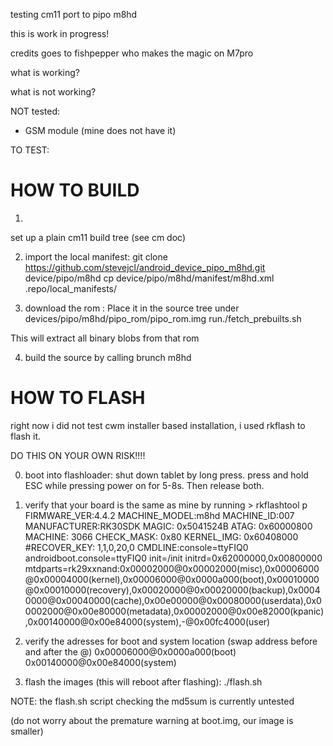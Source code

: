 testing cm11 port to pipo m8hd

this is work in progress!

credits goes to fishpepper who makes the magic on M7pro

what is working?

what is not working?

NOT tested:
- GSM module (mine does not have it)

TO TEST:

HOW TO BUILD
=============================

1)
set up a plain cm11 build tree (see cm doc)

2) import the local manifest:
git clone https://github.com/stevejcl/android_device_pipo_m8hd.git device/pipo/m8hd
cp device/pipo/m8hd/manifest/m8hd.xml .repo/local_manifests/

3) download the rom :
Place it in the source tree under devices/pipo/m8hd/pipo_rom/pipo_rom.img
run./fetch_prebuilts.sh

This will extract all binary blobs from that rom

4) build the source by calling brunch m8hd

HOW TO FLASH
=============================

right now i did not test cwm installer based installation,
i used rkflash to flash it.

DO THIS ON YOUR OWN RISK!!!!

0) boot into flashloader: shut down tablet by long press. press and hold ESC while
pressing power on for 5-8s. Then release both.

1) verify that your board is the same as mine by running > rkflashtool p
FIRMWARE_VER:4.4.2
MACHINE_MODEL:m8hd
MACHINE_ID:007
MANUFACTURER:RK30SDK
MAGIC: 0x5041524B
ATAG: 0x60000800
MACHINE: 3066
CHECK_MASK: 0x80
KERNEL_IMG: 0x60408000
#RECOVER_KEY: 1,1,0,20,0
CMDLINE:console=ttyFIQ0 androidboot.console=ttyFIQ0 init=/init initrd=0x62000000,0x00800000 mtdparts=rk29xxnand:0x00002000@0x00002000(misc),0x00006000@0x00004000(kernel),0x00006000@0x0000a000(boot),0x00010000@0x00010000(recovery),0x00020000@0x00020000(backup),0x00040000@0x00040000(cache),0x00e00000@0x00080000(userdata),0x00002000@0x00e80000(metadata),0x00002000@0x00e82000(kpanic),0x00140000@0x00e84000(system),-@0x00fc4000(user)

2) verify the adresses for boot and system location (swap address before and after the @)
0x00006000@0x0000a000(boot)
0x00140000@0x00e84000(system)

3) flash the images (this will reboot after flashing):
./flash.sh

NOTE: the flash.sh script checking the md5sum is currently untested

(do not worry about the premature warning at boot.img, our image is smaller)

